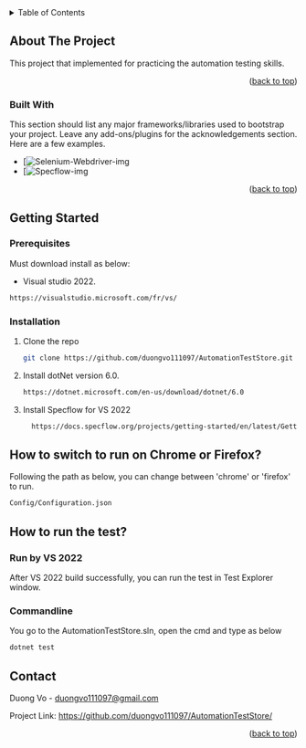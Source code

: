 <!-- TABLE OF CONTENTS -->
<details>
  <summary>Table of Contents</summary>
  <ol>
    <li>
      <a href="#about-the-project">About The Project</a>
    </li>
    <li>
      <a href="#getting-started">Getting Started</a>
      <ul>
        <li><a href="#prerequisites">Prerequisites</a></li>
        <li><a href="#installation">Installation</a></li>
      </ul>
    </li>
    <li><a href="#usage">Usage</a></li>
    <li><a href="#contact">Contact</a></li>
  </ol>
</details>

<!-- ABOUT THE PROJECT -->
## About The Project

This project that implemented for practicing the automation testing skills.

<p align="right">(<a href="#readme-top">back to top</a>)</p>



### Built With

This section should list any major frameworks/libraries used to bootstrap your project. Leave any add-ons/plugins for the acknowledgements section. Here are a few examples.

* [![Selenium-Webdriver-img][Selenium-Webdriver-url]
* [![Specflow-img][Specflow-url]


<p align="right">(<a href="#readme-top">back to top</a>)</p>


<!-- GETTING STARTED -->
## Getting Started
### Prerequisites

Must download install as below: 
   - Visual studio 2022.
  ```sh
  https://visualstudio.microsoft.com/fr/vs/
   ```
  


### Installation

1. Clone the repo
   ```sh
   git clone https://github.com/duongvo111097/AutomationTestStore.git
   ```
2. Install dotNet version 6.0.
   ```sh
   https://dotnet.microsoft.com/en-us/download/dotnet/6.0
   ```
3. Install Specflow for VS 2022
   ```sh
     https://docs.specflow.org/projects/getting-started/en/latest/GettingStarted/Step1.html
   ```


## How to switch to run on Chrome or Firefox?
Following the path as below, you can change between 'chrome' or 'firefox' to run.
   ```sh
   Config/Configuration.json
   ```

## How to run the test?
### Run by VS 2022
After VS 2022 build successfully, you can run the test in Test Explorer window.

### Commandline
You go to the AutomationTestStore.sln, open the cmd and type as below
   ```sh
   dotnet test
   ```


<!-- CONTACT -->
## Contact

Duong Vo - duongvo111097@gmail.com

Project Link: https://github.com/duongvo111097/AutomationTestStore/

<p align="right">(<a href="#readme-top">back to top</a>)</p>


<!-- MARKDOWN LINKS & IMAGES -->
<!-- https://www.markdownguide.org/basic-syntax/#reference-style-links -->
[Selenium-Webdriver-img]: https://upload.wikimedia.org/wikipedia/commons/d/d5/Selenium_Logo.png
[Selenium-Webdriver-url]: https://www.selenium.dev/
[Specflow-img]: https://specflow.org/wp-content/uploads/2021/04/specflow-logo-new.svg
[Specflow-url]: https://specflow.org
